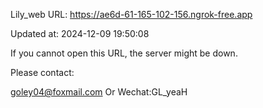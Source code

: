 Lily_web URL: https://ae6d-61-165-102-156.ngrok-free.app

Updated at: 2024-12-09 19:50:08

If you cannot open this URL, the server might be down.

Please contact: 

goley04@foxmail.com Or Wechat:GL_yeaH